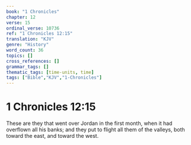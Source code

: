 ```yaml
---
book: "1 Chronicles"
chapter: 12
verse: 15
ordinal_verse: 10736
ref: "1 Chronicles 12:15"
translation: "KJV"
genre: "History"
word_count: 36
topics: []
cross_references: []
grammar_tags: []
thematic_tags: [time-units, time]
tags: ["Bible","KJV","1-Chronicles"]
---
```


# 1 Chronicles 12:15

These are they that went over Jordan in the first month, when it had overflown all his banks; and they put to flight all them of the valleys, both toward the east, and toward the west.
